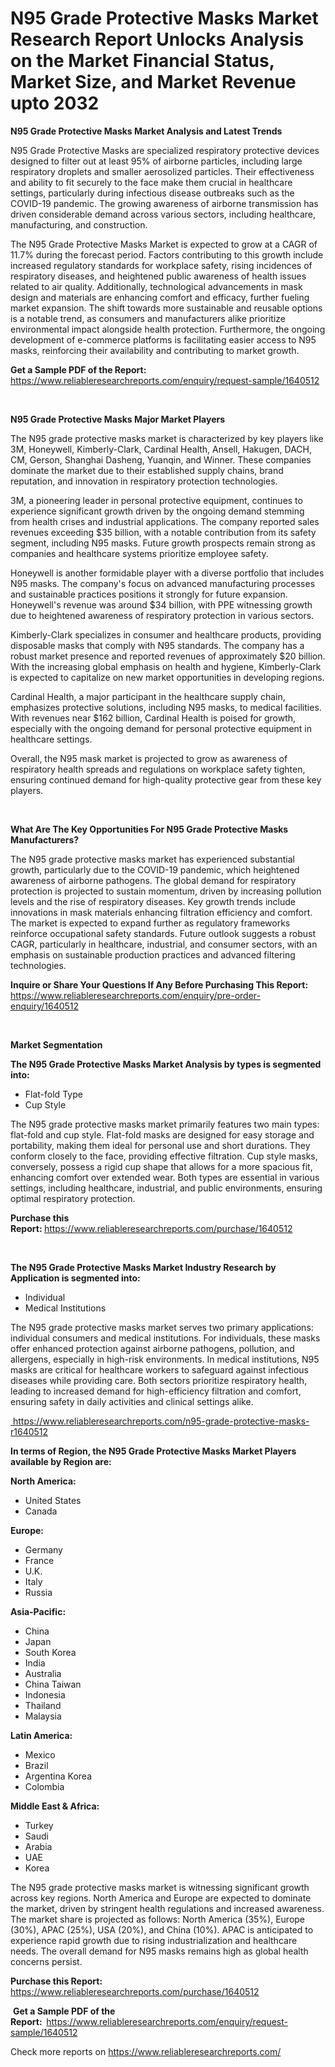 <p><h1>N95 Grade Protective Masks Market Research Report Unlocks Analysis on the Market Financial Status, Market Size, and Market Revenue upto 2032</h1></p><p><strong>N95 Grade Protective Masks Market Analysis and Latest Trends</strong></p>
<p><p>N95 Grade Protective Masks are specialized respiratory protective devices designed to filter out at least 95% of airborne particles, including large respiratory droplets and smaller aerosolized particles. Their effectiveness and ability to fit securely to the face make them crucial in healthcare settings, particularly during infectious disease outbreaks such as the COVID-19 pandemic. The growing awareness of airborne transmission has driven considerable demand across various sectors, including healthcare, manufacturing, and construction.</p><p>The N95 Grade Protective Masks Market is expected to grow at a CAGR of 11.7% during the forecast period. Factors contributing to this growth include increased regulatory standards for workplace safety, rising incidences of respiratory diseases, and heightened public awareness of health issues related to air quality. Additionally, technological advancements in mask design and materials are enhancing comfort and efficacy, further fueling market expansion. The shift towards more sustainable and reusable options is a notable trend, as consumers and manufacturers alike prioritize environmental impact alongside health protection. Furthermore, the ongoing development of e-commerce platforms is facilitating easier access to N95 masks, reinforcing their availability and contributing to market growth.</p></p>
<p><strong>Get a Sample PDF of the Report:&nbsp;</strong> <a href="https://www.reliableresearchreports.com/enquiry/request-sample/1640512?utm_campaign=3353&utm_medium=2&utm_source=Github&utm_content=ia&utm_term=05042025&utm_id=n95-grade-protective-masks">https://www.reliableresearchreports.com/enquiry/request-sample/1640512</a></p>
<p>&nbsp;</p>
<p><strong>N95 Grade Protective Masks Major Market Players</strong></p>
<p><p>The N95 grade protective masks market is characterized by key players like 3M, Honeywell, Kimberly-Clark, Cardinal Health, Ansell, Hakugen, DACH, CM, Gerson, Shanghai Dasheng, Yuanqin, and Winner. These companies dominate the market due to their established supply chains, brand reputation, and innovation in respiratory protection technologies.</p><p>3M, a pioneering leader in personal protective equipment, continues to experience significant growth driven by the ongoing demand stemming from health crises and industrial applications. The company reported sales revenues exceeding $35 billion, with a notable contribution from its safety segment, including N95 masks. Future growth prospects remain strong as companies and healthcare systems prioritize employee safety.</p><p>Honeywell is another formidable player with a diverse portfolio that includes N95 masks. The company's focus on advanced manufacturing processes and sustainable practices positions it strongly for future expansion. Honeywell's revenue was around $34 billion, with PPE witnessing growth due to heightened awareness of respiratory protection in various sectors.</p><p>Kimberly-Clark specializes in consumer and healthcare products, providing disposable masks that comply with N95 standards. The company has a robust market presence and reported revenues of approximately $20 billion. With the increasing global emphasis on health and hygiene, Kimberly-Clark is expected to capitalize on new market opportunities in developing regions.</p><p>Cardinal Health, a major participant in the healthcare supply chain, emphasizes protective solutions, including N95 masks, to medical facilities. With revenues near $162 billion, Cardinal Health is poised for growth, especially with the ongoing demand for personal protective equipment in healthcare settings.</p><p>Overall, the N95 mask market is projected to grow as awareness of respiratory health spreads and regulations on workplace safety tighten, ensuring continued demand for high-quality protective gear from these key players.</p></p>
<p>&nbsp;</p>
<p><strong>What Are The Key Opportunities For N95 Grade Protective Masks Manufacturers?</strong></p>
<p><p>The N95 grade protective masks market has experienced substantial growth, particularly due to the COVID-19 pandemic, which heightened awareness of airborne pathogens. The global demand for respiratory protection is projected to sustain momentum, driven by increasing pollution levels and the rise of respiratory diseases. Key growth trends include innovations in mask materials enhancing filtration efficiency and comfort. The market is expected to expand further as regulatory frameworks reinforce occupational safety standards. Future outlook suggests a robust CAGR, particularly in healthcare, industrial, and consumer sectors, with an emphasis on sustainable production practices and advanced filtering technologies.</p></p>
<p><strong>Inquire or Share Your Questions If Any Before Purchasing This Report:</strong> <a href="https://www.reliableresearchreports.com/enquiry/pre-order-enquiry/1640512?utm_campaign=3353&utm_medium=2&utm_source=Github&utm_content=ia&utm_term=05042025&utm_id=n95-grade-protective-masks">https://www.reliableresearchreports.com/enquiry/pre-order-enquiry/1640512</a></p>
<p>&nbsp;</p>
<p><strong>Market Segmentation</strong></p>
<p><strong>The N95 Grade Protective Masks Market Analysis by types is segmented into:</strong></p>
<p><ul><li>Flat-fold Type</li><li>Cup Style</li></ul></p>
<p><p>The N95 grade protective masks market primarily features two main types: flat-fold and cup style. Flat-fold masks are designed for easy storage and portability, making them ideal for personal use and short durations. They conform closely to the face, providing effective filtration. Cup style masks, conversely, possess a rigid cup shape that allows for a more spacious fit, enhancing comfort over extended wear. Both types are essential in various settings, including healthcare, industrial, and public environments, ensuring optimal respiratory protection.</p></p>
<p><strong>Purchase this Report:&nbsp;</strong><a href="https://www.reliableresearchreports.com/purchase/1640512?utm_campaign=3353&utm_medium=2&utm_source=Github&utm_content=ia&utm_term=05042025&utm_id=n95-grade-protective-masks">https://www.reliableresearchreports.com/purchase/1640512</a></p>
<p>&nbsp;</p>
<p><strong>The N95 Grade Protective Masks Market Industry Research by Application is segmented into:</strong></p>
<p><ul><li>Individual</li><li>Medical Institutions</li></ul></p>
<p><p>The N95 grade protective masks market serves two primary applications: individual consumers and medical institutions. For individuals, these masks offer enhanced protection against airborne pathogens, pollution, and allergens, especially in high-risk environments. In medical institutions, N95 masks are critical for healthcare workers to safeguard against infectious diseases while providing care. Both sectors prioritize respiratory health, leading to increased demand for high-efficiency filtration and comfort, ensuring safety in daily activities and clinical settings alike.</p></p>
<p><a href="https://www.reliableresearchreports.com/n95-grade-protective-masks-r1640512?utm_campaign=3353&utm_medium=2&utm_source=Github&utm_content=ia&utm_term=05042025&utm_id=n95-grade-protective-masks">&nbsp;https://www.reliableresearchreports.com/n95-grade-protective-masks-r1640512</a></p>
<p><strong>In terms of Region, the N95 Grade Protective Masks Market Players available by Region are:</strong></p>
<p>
    <p> <strong> North America: </strong>
        <ul>
            <li>United States</li>
            <li>Canada</li>
        </ul>
        </p> 
    <p> <strong> Europe: </strong>
        <ul>
            <li>Germany</li>
            <li>France</li>
            <li>U.K.</li>
            <li>Italy</li>
            <li>Russia</li>
        </ul>
        </p> 
    <p> <strong> Asia-Pacific: </strong>
        <ul>
            <li>China</li>
            <li>Japan</li>
            <li>South Korea</li>
            <li>India</li>
            <li>Australia</li>
            <li>China Taiwan</li>
            <li>Indonesia</li>
            <li>Thailand</li>
            <li>Malaysia</li>
        </ul>
        </p> 
    <p> <strong> Latin America: </strong>
        <ul>
            <li>Mexico</li>
            <li>Brazil</li>
            <li>Argentina Korea</li>
            <li>Colombia</li>
        </ul>
        </p> 
    <p> <strong> Middle East & Africa: </strong>
        <ul>
            <li>Turkey</li>
            <li>Saudi</li>
            <li>Arabia</li>
            <li>UAE</li>
            <li>Korea</li>
        </ul>
    </p>
    </p>
<p><p>The N95 grade protective masks market is witnessing significant growth across key regions. North America and Europe are expected to dominate the market, driven by stringent health regulations and increased awareness. The market share is projected as follows: North America (35%), Europe (30%), APAC (25%), USA (20%), and China (10%). APAC is anticipated to experience rapid growth due to rising industrialization and healthcare needs. The overall demand for N95 masks remains high as global health concerns persist.</p></p>
<p><strong>Purchase this Report: </strong><a href="https://www.reliableresearchreports.com/purchase/1640512?utm_campaign=3353&utm_medium=2&utm_source=Github&utm_content=ia&utm_term=05042025&utm_id=n95-grade-protective-masks">https://www.reliableresearchreports.com/purchase/1640512</a></p>
<p>&nbsp;<strong>Get a Sample PDF of the Report:&nbsp;&nbsp;</strong><a href="https://www.reliableresearchreports.com/enquiry/request-sample/1640512?utm_campaign=3353&utm_medium=2&utm_source=Github&utm_content=ia&utm_term=05042025&utm_id=n95-grade-protective-masks">https://www.reliableresearchreports.com/enquiry/request-sample/1640512</a></p>
<p><strong></strong></p>
<p>Check more reports on <a href="https://www.reliableresearchreports.com/?utm_campaign=3353&utm_medium=2&utm_source=Github&utm_content=ia&utm_term=05042025&utm_id=n95-grade-protective-masks">https://www.reliableresearchreports.com/</a></p>